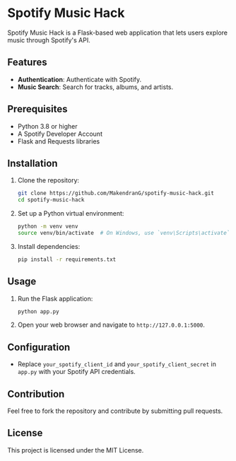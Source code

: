 # Spotify Music Hack

Spotify Music Hack is a Flask-based web application that lets users explore music through Spotify's API.

## Features
- **Authentication**: Authenticate with Spotify.
- **Music Search**: Search for tracks, albums, and artists.

## Prerequisites
- Python 3.8 or higher
- A Spotify Developer Account
- Flask and Requests libraries

## Installation
1. Clone the repository:
   ```bash
   git clone https://github.com/MakendranG/spotify-music-hack.git
   cd spotify-music-hack
   ```

2. Set up a Python virtual environment:
   ```bash
   python -m venv venv
   source venv/bin/activate  # On Windows, use `venv\Scripts\activate`
   ```

3. Install dependencies:
   ```bash
   pip install -r requirements.txt
   ```

## Usage
1. Run the Flask application:
   ```bash
   python app.py
   ```

2. Open your web browser and navigate to `http://127.0.0.1:5000`.

## Configuration
- Replace `your_spotify_client_id` and `your_spotify_client_secret` in `app.py` with your Spotify API credentials.

## Contribution
Feel free to fork the repository and contribute by submitting pull requests.

## License
This project is licensed under the MIT License.
